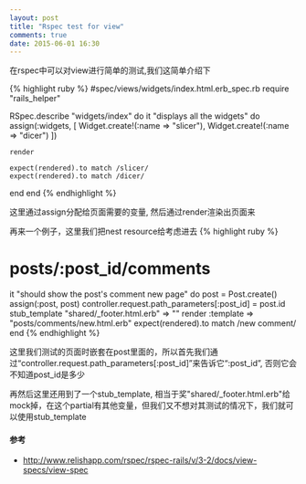 ```yaml
---
layout: post
title: "Rspec test for view"
comments: true
date: 2015-06-01 16:30
---
```


在rspec中可以对view进行简单的测试,我们这简单介绍下

{% highlight ruby %}
#spec/views/widgets/index.html.erb_spec.rb
require "rails_helper"

RSpec.describe "widgets/index" do
  it "displays all the widgets" do
    assign(:widgets, [
      Widget.create!(:name => "slicer"),
      Widget.create!(:name => "dicer")
    ])

    render

    expect(rendered).to match /slicer/
    expect(rendered).to match /dicer/
  end
end
{% endhighlight %}

这里通过assign分配给页面需要的变量, 然后通过render渲染出页面来

再来一个例子，这里我们把nest resource给考虑进去
{% highlight ruby %}
# posts/:post_id/comments
it "should show the post's comment new page" do
  post = Post.create()
  assign(:post, post)
  controller.request.path_parameters[:post_id] = post.id
  stub_template "shared/_footer.html.erb" => ""
  render :template => "posts/comments/new.html.erb"
  expect(rendered).to match /new comment/ 
end
{% endhighlight %}

这里我们测试的页面时嵌套在post里面的，所以首先我们通过“controller.request.path_parameters[:post_id]”来告诉它“:post_id”, 否则它会不知道post_id是多少

再然后这里还用到了一个stub_template, 相当于奖"shared/_footer.html.erb"给mock掉，在这个partial有其他变量，但我们又不想对其测试的情况下，我们就可以使用stub_template



#### 参考
* http://www.relishapp.com/rspec/rspec-rails/v/3-2/docs/view-specs/view-spec

